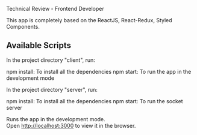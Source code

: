 Technical Review - Frontend Developer

This app is completely based on the ReactJS, React-Redux, Styled Components.

## Available Scripts

In the project directory "client", run:

npm install: To install all the dependencies
npm start: To run the app in the development mode

In the project directory "server", run:

npm install: To install all the dependencies
npm start: To run the socket server

Runs the app in the development mode.\
Open [http://localhost:3000](http://localhost:3000) to view it in the browser.


